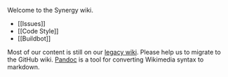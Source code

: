 Welcome to the Synergy wiki.

* [[Issues]]
* [[Code Style]]
* [[Buildbot]]

Most of our content is still on our [legacy wiki](http://synergy-project.org/wiki/). Please help us to migrate to the GitHub wiki. [Pandoc](http://pandoc.org/try/) is a tool for converting Wikimedia syntax to markdown.